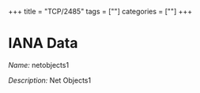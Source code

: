 +++
title = "TCP/2485"
tags = [""]
categories = [""]
+++

# IANA Data

_Name:_ netobjects1

_Description:_ Net Objects1

